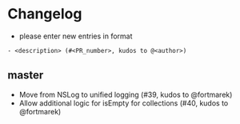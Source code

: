 # Changelog

- please enter new entries in format 

```
- <description> (#<PR_number>, kudos to @<author>)
```

## master

- Move from NSLog to unified logging (#39, kudos to @fortmarek)
- Allow additional logic for isEmpty for collections (#40, kudos to @fortmarek) 

